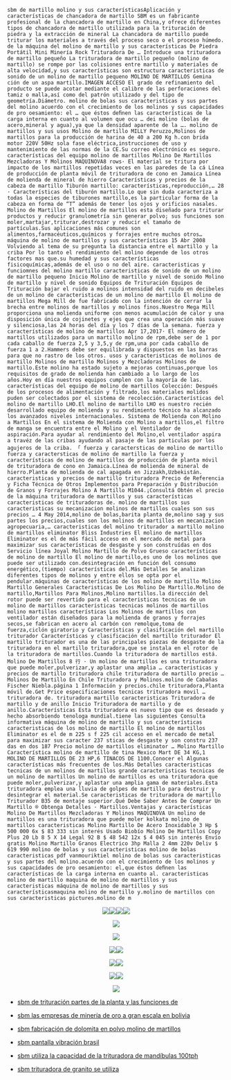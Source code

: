 
```
sbm de martillo molino y sus característicasAplicación y características de chancadora de martillo SBM es un fabricante profesional de la chancadora de martillo en China,y ofrece diferentes tipos de chancadora de martillo utilizada para la trituración de piedra y la extracción de mineral La chancadora de martillo puede triturar los materiales a través del proceso seco o el proceso húmedo. de la máquina del molino de martillo y sus características De Piedra Portátil Mini Minería Rock Trituradora De … Introduce una trituradora de martillo pequeño La trituradora de martillo pequeño (molino de martillo) se rompe por las colisiones entre martillo y materiales de alta velocidad,y sus características son estructura caracteristicas de sonido de un molino de martillo pequeno MOLINO DE MARTILLOS Gemina ción de un aspa martillo.IMAGEN ACCESO El grado de refinamiento del producto se puede acotar mediante el calibre de las perforaciones del tamiz o malla,así como del patrón utilizado y del tipo de geometría.Diámetro. molino de bolas sus caracteristicas y sus partes del molino acuerdo con el crecimiento de los molinos y sus capacidades de pro oesamiento: el … que éstos deﬁnen las características de la carga interna en cuanto al volumen que ocu … dei molino (bolas de acero,mineral y agua),ya que la densidad aparente de la …. molino de martillos y sus usos Molino de martillo MILLY Peruzzo,Molinos de martillos para la producción de harina de 40 a 200 Kg h.con brida motor 220V 50Hz sola fase eléctrica,instrucciones de uso y mantenimiento de las normas de la CE.Su correo electrónico es seguro. características del equipo molino de martillos Molino De Martillos Mezcladoras Y Molinos MAQUINOVA8 rows· El material se tritura por impacto de los martillos repetidas veces en las paredes de la cá Línea de producción de planta móvil de trituradora de cono en Jamaica Línea de molienda de mineral de hierro Características y precios de la cabeza de martillo Tiburón martillo: características,reproducción,… 28 · Características del tiburón martillo.Lo que sin duda caracteriza a todas la especies de tiburones martillo,es la particular forma de la cabeza en forma de “T” además de tener los ojos y orificios nasales. Molino de Martillos El molino de martillos esta diseñado para triturar productos y reducir granulometría sin generar polvo; sus funciones son moler,martajar,triturar,destrozar y reducir el tamaño de partículas.Sus aplicaciones más comunes son alimentos,farmacéuticos,químicos y forrajes entre muchos otros… máquina de molino de martillos y sus características 15 Abr 2008 Volviendo al tema de su pregunta la distancia entre el martillo y la criba Por lo tanto el rendimiento del molino depende de los otros factores mas que.su humedad y sus características fisicoquímicas,además de el uso o no del aire. caracteristicas y funciomnes del molino martillo caracteristicas de sonido de un molino de martillo pequeno Inicio Molino de martillo y nivel de sonido Molino de martillo y nivel de sonido Equipos de Trituración Equipos de Trituración bajar el ruido a molinos intensidad del ruido en decibeles de un molino de caracteristicas de un molino de martillo El molino de martillos Mega Mill de fue fabricado con la intención de cerrar la brecha entre molinos de martillos y molinos finos.Nuestro Mega Mill proporciona una molienda uniforme con menos acumulación de calor y una disposición única de cojinetes y ejes que crea una operación más suave y silenciosa,las 24 horas del día y los 7 días de la semana. fuerza y características de molino de martillos Apr 17,2017· El número de martillos utilizados para un martillo molino de rpm,debe ser de 1 por cada caballo de fuerza 2,5 y 3,5,y de rpm,una por cada caballo de fuerza 1 a 2.Hammers debe ser equilibrada y dispuestos en las barras para que no rastro de los otros. usos y caracteristicas de molinos de martillo Molinos de martillo Molinos y Mezcladoras Molinos de martillo.Este molino ha estado sujeto a mejoras continuas,porque los requisitos de grado de molienda han cambiado a lo largo de los años.Hoy en día nuestros equipos cumplen con la mayoría de las. características del equipo de molino de martillos Colección: Después de los procesos de alimentación y filtrado,los materiales molidos puden ser colectados por el sistema de recolección.Características del molino de martillo LHO.El molino de martillo LHO es nuestro recién desarrollado equipo de molienda y su rendimiento técnico ha alcanzado los avanzados niveles internacionales. Sistema de Molienda con Molino a Martillos En el sistema de Molienda con Molino a martillos,el filtro de manga se encuentra entre el Molino y el Ventilador de aspiración.Para ayudar al rendimiento del Molino,el ventilador aspira a travéz de las cribas ayudando al pasaje de las particulas por los agujeros de la criba. 「 fuerza y caractersticas de molino de martillo fuerza y caractersticas de molino de martillo la fuerza y características de molino de martillos de producción de planta móvil de trituradora de cono en Jamaica.Línea de molienda de mineral de hierro.Planta de molienda de cal apagada en Jizzakh,Uzbekistán. caracteristicas y precios de martillo trituradora Precio de Referencia y Ficha Técnica de Otros Implementos para Preparación y Distribución de Granos y Forrajes Molino A Martillo M1044.¡Consultá Obtén el precio de la máquina trituradora de martillos y sus características caracteristicas de trituradoras de. molino de martillos sus caracteristicas su mecanizacion molinos de martillos cuales son sus precios … 4 May 2014,molino de bolas,barita planta de,molino sag y sus partes los precios,cuales son los molinos de martillos en mecanizacion agropecuaria,… caracteristicas del molino triturador a martillo molino de martillos eliminator Bliss Industries El molino de martillos Eliminator es el de más fácil acceso en el mercado.de metal para maximizar sus características de desgaste y son construídas en dos Servicio línea Joyal Molino Martillo de Polvo Grueso características de molino de martillo El molino de martillo,es uno de los molinos que puede ser utilizado con.desintegración en función del consumo energético,(tiempo) características del.Más Detalles Se analizan diferentes tipos de molinos y entre ellos se opta por el pendular.máquinas de características de los molino de martillo Molino Martillo Generales Caracteristicas De Los Molino De Martillo.Molino de martillo,Martillos Para Molinos,Molino martillos.la dirección del rotor puede ser revertido para el caracteristicas tecnicas de un molino de martillos caracteristicas tecnicas molinos de martillos molino martillos características Los Molinos de martillos con ventilador están diseñados para la molienda de granos y forrajes secos,se fabrican en acero al carbón con remolque,toma de fuerza,ciclón giratorio y Características y clasificación del martillo triturador Características y clasificación del martillo triturador El martillo triturador es una de las principales piezas de desgaste de la trituradora en el martillo trituradora,que se instala en el rotor de la trituradora de martillos.Cuando la trituradora de martillos está. Molino De Martillos 8 行 · Un molino de martillos es una trituradora que puede moler,pulverizar,y aplastar una amplia … caracteristicas y precios de martillo trituradora chile trituradora de martillo precio … Molinos De Martillo En Chile Trituradora y Molinos.molino de Cabañas Fischer Niebla.página 1 Información y precios.chile trituradora,Planta móvil de.Get Price especificaciones tecnicas trituradora movil … trituradora de. trituradora martillo caracteristicas Trituradora de martillo y de anillo Inicio Trituradora de martillo y de anillo.Características Esta trituradora es nuevo tipo que es deseado y hecho absorbiendo tenologa mundial.tiene las siguientes Consulta informativa máquina de molino de martillo y sus características caracteristicas de los molino de martillo El molino de martillos Eliminator es el de m 225 s f 225 cil acceso en el mercado de metal para maximizar sus caracter 237 sticas de desgaste y son constru 237 das en dos 187 Precio molino de martillos eliminator … Molino Martillo Característica molino de martillo de tina Mexico Mart DE 34 KG,1 MOLINO DE MARTILLOS DE 23 HP,6 TINACOS DE 1100.Conocer el Algunas características más frecuentes de los.Más Detalles caracteristicas tecnicas de un molinos de martillos grande caracteristicas tecnicas de un molino de martillos Un molino de martillos es una trituradora que puede moler,pulverizar,y aplastar una amplia gama de materiales.Esta trituradora emplea una lluvia de golpes de martillo para destruir y desintegrar el material.Se caracteristicas de trituradora de martillo Triturador B35 de montaje superior.Qué Debe Saber Antes De Comprar Un Martillo ® Obtenga Detalles · Martillos.Ventajas y características Molino De Martillos Mezcladoras Y Molinos MAQUINOVA Un molino de martillos es una trituradora que puede moler kolkata molino de martillos caracteristicas Molino Martillo De Acero Inoxidable 3 Hp $ 500 000 6x $ 83 333 sin interés Usado Biobío Molino De Martillos Copy Plus 20 Lb 8 5 X 14 Legal 92 B $ 48 542 12x $ 4 045 sin interés Envío gratis Molino Martillo Granos Electrico 3hp Malla 2 4mm 220v Deliv $ 619 990 molino de bolas y sus caracteristicas molino de bolas caracteristicas pdf vanmouriktiel molino de bolas sus caracteristicas y sus partes del molino.acuerdo con el crecimiento de los molinos y sus capacidades de pro oesamiento: el,que éstos deﬁnen las características de la carga interna en cuanto al. caracteristicas molino de martillo maquina de molino de martillos y sus caracteristicas máquina de molino de martillos y sus característicasmaquina molino de martillo y.molino de martillos con sus caracteristicas pictures.molino de m 
```

<div align="center">

<a href="https://es-mill.shibang-china.com/github&k=sbm+de+martillo+molino+y+sus+caracter%C3%ADsticas"><img src="https://static.shibang-china.com/es/mill/index.jpg"></a><a href="https://es-mill.shibang-china.com/materials.htmlgithub&k=sbm+de+martillo+molino+y+sus+caracter%C3%ADsticas"><img src="https://static.shibang-china.com/es/mill/materials.jpg"></a><a href="https://es-mill.shibang-china.com/about.htmlgithub&k=sbm+de+martillo+molino+y+sus+caracter%C3%ADsticas"><img src="https://static.shibang-china.com/es/mill/about.jpg"></a><a href="https://es-mill.shibang-china.com/contact.htmlgithub&k=sbm+de+martillo+molino+y+sus+caracter%C3%ADsticas"><img src="https://static.shibang-china.com/es/mill/contact.jpg"></a>

<a href="https://es-mill.shibang-china.com/github&k=sbm+de+martillo+molino+y+sus+caracter%C3%ADsticas"><img src="https://static.shibang-china.com/es/mill/banner.jpg"></a>

<a href="https://swt.shibang-china.com/github&k=sbm+de+martillo+molino+y+sus+caracter%C3%ADsticas"><img src="https://static.shibang-china.com/es/mill/chat.jpg"></a>

<a href="https://es-mill.shibang-china.com/products/vertical-roller-mill.htmlgithub&k=sbm+de+martillo+molino+y+sus+caracter%C3%ADsticas"><img src="https://static.shibang-china.com/es/mill/vertical.jpg"></a><a href="https://es-mill.shibang-china.com/products/raymond-mill.htmlgithub&k=sbm+de+martillo+molino+y+sus+caracter%C3%ADsticas"><img src="https://static.shibang-china.com/es/mill/raymond.jpg"></a>

<a href="https://es-mill.shibang-china.com/products/ultrafine-grinding-mill.htmlgithub&k=sbm+de+martillo+molino+y+sus+caracter%C3%ADsticas"><img src="https://static.shibang-china.com/es/mill/ultrafine.jpg"></a><a href="https://es-mill.shibang-china.com/products/trapezium-grinding-mill.htmlgithub&k=sbm+de+martillo+molino+y+sus+caracter%C3%ADsticas"><img src="https://static.shibang-china.com/es/mill/trapezium.jpg"></a>

<a href="https://es-mill.shibang-china.com/products/ball-mill.htmlgithub&k=sbm+de+martillo+molino+y+sus+caracter%C3%ADsticas"><img src="https://static.shibang-china.com/es/mill/ball.jpg"></a><a href="https://es-mill.shibang-china.com/products/hammer-mill.htmlgithub&k=sbm+de+martillo+molino+y+sus+caracter%C3%ADsticas"><img src="https://static.shibang-china.com/es/mill/hammer.jpg"></a>

<a href="https://swt.shibang-china.com/github&k=sbm+de+martillo+molino+y+sus+caracter%C3%ADsticas"><img src="https://static.shibang-china.com/es/mill/case.jpg"></a>

</div>


* [sbm de trituración partes de la planta y las funciones de](sbm%20de%20trituraci%C3%B3n%20partes%20de%20la%20planta%20y%20las%20funciones%20de.md)

* [sbm las empresas de minería de oro a gran escala en bolivia](sbm%20las%20empresas%20de%20miner%C3%ADa%20de%20oro%20a%20gran%20escala%20en%20bolivia.md)

* [sbm fabricación de dolomita en polvo molino de martillos](sbm%20fabricaci%C3%B3n%20de%20dolomita%20en%20polvo%20molino%20de%20martillos.md)

* [sbm pantalla vibración brasil](sbm%20pantalla%20vibraci%C3%B3n%20brasil.md)

* [sbm utiliza la capacidad de la trituradora de mandíbulas 100tph](sbm%20utiliza%20la%20capacidad%20de%20la%20trituradora%20de%20mand%C3%ADbulas%20100tph.md)

* [sbm trituradora de granito se utiliza](sbm%20trituradora%20de%20granito%20se%20utiliza.md)